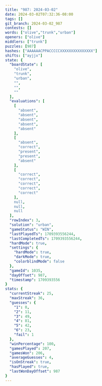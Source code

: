 ```yaml
---
title: "987: 2024-03-02"
date: 2024-03-02T07:32:36-08:00
tags: []
git_branch: 2024-03-02_987
contests: []
words: ["olive","trunk","urban"]
openers: ["olive"]
middlers: ["trunk"]
puzzles: [987]
hashes: ["AAAAAACPPACCCCCXXXXXXXXXXXXXXX"]
shifts: ["ayjjx"]
state: {
  "boardState": [
    "olive",
    "trunk",
    "urban",
    "",
    "",
    ""
  ],
  "evaluations": [
    [
      "absent",
      "absent",
      "absent",
      "absent",
      "absent"
    ],
    [
      "absent",
      "correct",
      "present",
      "present",
      "absent"
    ],
    [
      "correct",
      "correct",
      "correct",
      "correct",
      "correct"
    ],
    null,
    null,
    null
  ],
  "rowIndex": 3,
  "solution": "urban",
  "gameStatus": "WIN",
  "lastPlayedTs": 1709393556244,
  "lastCompletedTs": 1709393556244,
  "hardMode": true,
  "settings": {
    "hardMode": true,
    "darkMode": true,
    "colorblindMode": false
  },
  "gameId": 1035,
  "dayOffset": 987,
  "timestamp": 1709393556
}
stats: {
  "currentStreak": 25,
  "maxStreak": 36,
  "guesses": {
    "1": 0,
    "2": 11,
    "3": 49,
    "4": 81,
    "5": 42,
    "6": 23,
    "fail": 1
  },
  "winPercentage": 100,
  "gamesPlayed": 207,
  "gamesWon": 206,
  "averageGuesses": 4,
  "isOnStreak": true,
  "hasPlayed": true,
  "lastWonDayOffset": 987
}
---
```

<!-- more -->
